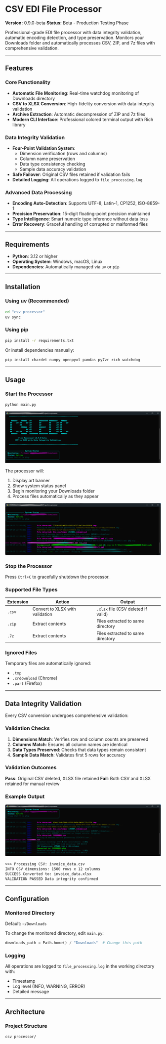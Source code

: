 # CSV EDI File Processor

**Version:** 0.9.0-beta
**Status:** Beta - Production Testing Phase

Professional-grade EDI file processor with data integrity validation, automatic encoding detection, and type preservation. Monitors your Downloads folder and automatically processes CSV, ZIP, and 7z files with comprehensive validation.

---

## Features

### Core Functionality
- **Automatic File Monitoring**: Real-time watchdog monitoring of Downloads directory
- **CSV to XLSX Conversion**: High-fidelity conversion with data integrity validation
- **Archive Extraction**: Automatic decompression of ZIP and 7z files
- **Modern CLI Interface**: Professional colored terminal output with Rich library

### Data Integrity Validation
- **Four-Point Validation System**:
  - Dimension verification (rows and columns)
  - Column name preservation
  - Data type consistency checking
  - Sample data accuracy validation
- **Safe Failover**: Original CSV files retained if validation fails
- **Detailed Logging**: All operations logged to `file_processing.log`

### Advanced Data Processing
- **Encoding Auto-Detection**: Supports UTF-8, Latin-1, CP1252, ISO-8859-1
- **Precision Preservation**: 15-digit floating-point precision maintained
- **Type Intelligence**: Smart numeric type inference without data loss
- **Error Recovery**: Graceful handling of corrupted or malformed files

---

## Requirements

- **Python**: 3.12 or higher
- **Operating System**: Windows, macOS, Linux
- **Dependencies**: Automatically managed via `uv` or `pip`

---

## Installation

### Using uv (Recommended)

```bash
cd "csv processor"
uv sync
```

### Using pip

```bash
pip install -r requirements.txt
```

Or install dependencies manually:
```bash
pip install chardet numpy openpyxl pandas py7zr rich watchdog
```

---

## Usage

### Start the Processor

```bash
python main.py
```

![Initiation of the main.py script](assets/SS1.png)

The processor will:
1. Display art banner
2. Show system status panel
3. Begin monitoring your Downloads folder
4. Process files automatically as they appear

![Automatic ZIP/7Z extraction and skipping unsupported XML files](assets/SS3.png)


### Stop the Processor

Press `Ctrl+C` to gracefully shutdown the processor.

### Supported File Types

| Extension | Action | Output |
|-----------|--------|--------|
| `.csv` | Convert to XLSX with validation | `.xlsx` file (CSV deleted if valid) |
| `.zip` | Extract contents | Files extracted to same directory |
| `.7z` | Extract contents | Files extracted to same directory |

### Ignored Files

Temporary files are automatically ignored:
- `.tmp`
- `.crdownload` (Chrome)
- `.part` (Firefox)

---

## Data Integrity Validation

Every CSV conversion undergoes comprehensive validation:

### Validation Checks

1. **Dimensions Match**: Verifies row and column counts are preserved
2. **Columns Match**: Ensures all column names are identical
3. **Data Types Preserved**: Checks that data types remain consistent
4. **Sample Data Match**: Validates first 5 rows for accuracy

### Validation Outcomes

**Pass**: Original CSV deleted, XLSX file retained
**Fail**: Both CSV and XLSX retained for manual review

### Example Output

![Successful processing of a CSV file, showing encoding detection and conversion to XLSX](assets/SS2.png)


```
>>> Processing CSV: invoice_data.csv
INFO CSV dimensions: 1500 rows x 12 columns
SUCCESS Converted to: invoice_data.xlsx
VALIDATION PASSED Data integrity confirmed
```

---

## Configuration

### Monitored Directory

Default: `~/Downloads`

To change the monitored directory, edit `main.py`:

```python
downloads_path = Path.home() / "Downloads"  # Change this path
```

### Logging

All operations are logged to `file_processing.log` in the working directory with:
- Timestamp
- Log level (INFO, WARNING, ERROR)
- Detailed message

---

## Architecture

### Project Structure

```
csv processor/